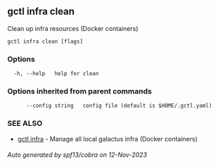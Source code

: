 ## gctl infra clean

Clean up infra resources (Docker containers)

```
gctl infra clean [flags]
```

### Options

```
  -h, --help   help for clean
```

### Options inherited from parent commands

```
      --config string   config file (default is $HOME/.gctl.yaml)
```

### SEE ALSO

* [gctl infra](gctl_infra.md)	 - Manage all local galactus infra (Docker containers)

###### Auto generated by spf13/cobra on 12-Nov-2023
